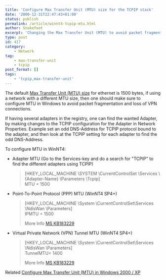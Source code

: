 ```yaml
---
title: 'Configure Max Transfer Unit (MTU) size for the TCPIP stack'
date: '2000-12-31T22:47:43+01:00'
status: publish
permalink: /article/winnt4-tcpip-mtu.html
author: Snakefoot
excerpt: 'Changing the Max Transfer Unit (MTU) to avoid packet fragmentation and loss of VPN connection.'
type: post
id: 417
category:
    - Network
tag:
    - max-transfer-unit
    - tcpip
post_format: []
tags:
    - 'tcpip,max-transfer-unit'
---
```

The default [Max Transfer Unit (MTU) size](/article/tcpip-mtu-size.html) for ethernet is 1500 bytes, if using a network with a different MTU size, then one should make sure to configure MTU in Windows to avoid packet fragmentation and loss of VPN connections.  
  
 If having several adapters in the registry, one can find the wanted Adapter, by making changes to the TCPIP configuration for the Adapter in Network Properties. Example set an odd DNS-Address for TCPIP protocol bound to the adapter, and then look at the TCPIP setting for each adapter to find the odd DNS-Address.  
  
 To configure MTU in WinNT4:

- Adapter MTU (Go to the Services-key and do a search for "TCPIP" to find the different adapters using TCPIP)
  > \[HKEY\_LOCAL\_MACHINE \\SYSTEM \\CurrentControlSet \\Services \\{Adapter-Name} \\Parameters \\Tcpip\]  
  >  MTU = 1500
- Point-To-Point Protocol (PPP) MTU (WinNT4 SP4+)
  > \[HKEY\_LOCAL\_MACHINE \\System \\CurrentControlSet\\Services \\NdisWan \\Parameters\]  
  >  IPMTU = 1500  
  >   
  >  More Info [MS KB183229](http://support.microsoft.com/kb/183229 "RAS Uses Fixed TCP/IP MTU Size [Q183229]")
- Virtual Private Network (VPN) Tunnel MTU (WinNT4 SP4+)
  > \[HKEY\_LOCAL\_MACHINE \\System \\CurrentControlSet\\Services \\NdisWan \\Parameters\]  
  >  TunnelMTU= 1400  
  >   
  >  More Info [MS KB183229](http://support.microsoft.com/kb/183229 "RAS Uses Fixed TCP/IP MTU Size [Q183229]")
 
 Related [Configure Max Transfer Unit (MTU) in Windows 2000 / XP](/article/winnt-tcpip-mtu.html)